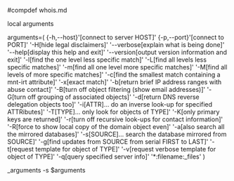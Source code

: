 #compdef whois.md

local arguments

arguments=(
  {-h,--host}'[connect to server HOST]'
  {-p,--port}'[connect to PORT]'
  '-H[hide legal disclaimers]'
  '--verbose[explain what is being done]'
  '--help[display this help and exit]'
  '--version[output version information and exit]'
  '-l[find the one level less specific match]'
  '-L[find all levels less specific matches]'
  '-m[find all one level more specific matches]'
  '-M[find all levels of more specific matches]'
  '-c[find the smallest match containing a mnt-irt attribute]'
  '-x[exact match]'
  '-b[return brief IP address ranges with abuse contact]'
  '-B[turn off object filtering (show email addresses)]'
  '-G[turn off grouping of associated objects]'
  '-d[return DNS reverse delegation objects too]'
  '-i[ATTR\]... do an inverse look-up for specified ATTRibutes]'
  '-T[TYPE\]... only look for objects of TYPE]'
  '-K[only primary keys are returned]'
  '-r[turn off recursive look-ups for contact information]'
  '-R[force to show local copy of the domain object even]'
  '-a[also search all the mirrored databases]'
  '-s[SOURCE\]... search the database mirrored from SOURCE]'
  '-g[find updates from SOURCE from serial FIRST to LAST]'
  '-t[request template for object of TYPE]'
  '-v[request verbose template for object of TYPE]'
  '-q[query specified server info]'
  '*:filename:_files'
)

_arguments -s $arguments
